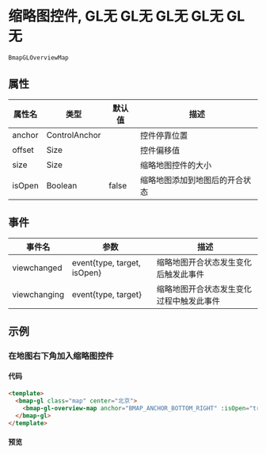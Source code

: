 # 缩略图控件, GL无 GL无 GL无 GL无 GL无

`BmapGLOverviewMap`

## 属性

|属性名|类型|默认值|描述|
|------|-----|-----|----|
|anchor|ControlAnchor||控件停靠位置|
|offset|Size||控件偏移值|
|size|Size||缩略地图控件的大小|
|isOpen|Boolean|false|缩略地图添加到地图后的开合状态|

## 事件
|事件名|参数|描述|
|------|-----|----|
|viewchanged|event{type, target, isOpen}|缩略地图开合状态发生变化后触发此事件|
|viewchanging|event{type, target}|缩略地图开合状态发生变化过程中触发此事件|

## 示例

### 在地图右下角加入缩略图控件

#### 代码

```html
<template>
  <bmap-gl class="map" center="北京">
    <bmap-gl-overview-map anchor="BMAP_ANCHOR_BOTTOM_RIGHT" :isOpen="true"></bmap-gl-overview-map>
  </bmap-gl>
</template>
```

#### 预览
<doc-preview>
  <bmap-gl class="map" center="北京">
    <bmap-gl-overview-map anchor="BMAP_ANCHOR_BOTTOM_RIGHT" :isOpen="true"></bmap-gl-overview-map>
  </bmap-gl>
</doc-preview>